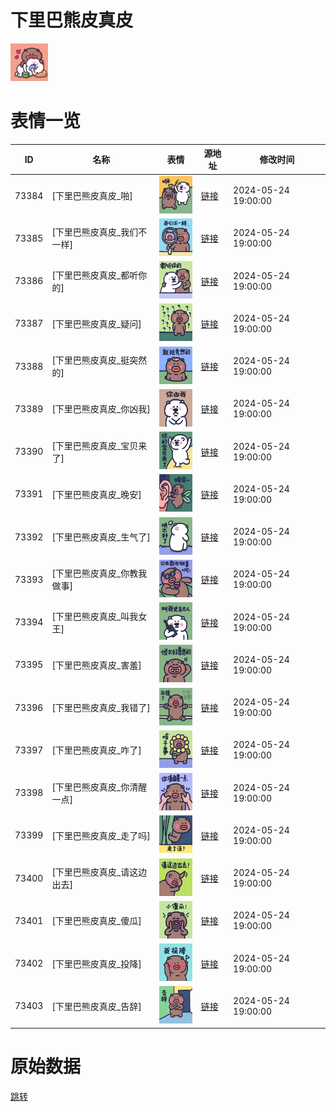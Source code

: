 # 下里巴熊皮真皮

<img src="./cover.png" height="60" alt="cover" />

# 表情一览

|ID|名称|表情|源地址|修改时间|
|----|----|----|----|----|
|73384|[下里巴熊皮真皮_啪]|<img src="./pic/073384_%5B下里巴熊皮真皮_啪%5D.png" height="60" alt="啪"/>|[链接](https://i0.hdslb.com/bfs/garb/ac19c47f56e221e59d41fb30509a0435a6522ee8.png)|2024-05-24 19:00:00|
|73385|[下里巴熊皮真皮_我们不一样]|<img src="./pic/073385_%5B下里巴熊皮真皮_我们不一样%5D.png" height="60" alt="我们不一样"/>|[链接](https://i0.hdslb.com/bfs/garb/7d7abd597debe87219424836ae1211fc32688225.png)|2024-05-24 19:00:00|
|73386|[下里巴熊皮真皮_都听你的]|<img src="./pic/073386_%5B下里巴熊皮真皮_都听你的%5D.png" height="60" alt="都听你的"/>|[链接](https://i0.hdslb.com/bfs/garb/bbc43567fd40d004c3eb1b2b617c9e13edc72bdb.png)|2024-05-24 19:00:00|
|73387|[下里巴熊皮真皮_疑问]|<img src="./pic/073387_%5B下里巴熊皮真皮_疑问%5D.png" height="60" alt="疑问"/>|[链接](https://i0.hdslb.com/bfs/garb/16cfa6be2706242577d73a28c44fa5455511ba8a.png)|2024-05-24 19:00:00|
|73388|[下里巴熊皮真皮_挺突然的]|<img src="./pic/073388_%5B下里巴熊皮真皮_挺突然的%5D.png" height="60" alt="挺突然的"/>|[链接](https://i0.hdslb.com/bfs/garb/aad52f2068236f2311626323ab2ddaaf5915abbd.png)|2024-05-24 19:00:00|
|73389|[下里巴熊皮真皮_你凶我]|<img src="./pic/073389_%5B下里巴熊皮真皮_你凶我%5D.png" height="60" alt="你凶我"/>|[链接](https://i0.hdslb.com/bfs/garb/35901d735ee097579b41653e2e36f55642f910f5.png)|2024-05-24 19:00:00|
|73390|[下里巴熊皮真皮_宝贝来了]|<img src="./pic/073390_%5B下里巴熊皮真皮_宝贝来了%5D.png" height="60" alt="宝贝来了"/>|[链接](https://i0.hdslb.com/bfs/garb/ae7b0b0b37547b8e6eb259c711f8e90a3f7b5b10.png)|2024-05-24 19:00:00|
|73391|[下里巴熊皮真皮_晚安]|<img src="./pic/073391_%5B下里巴熊皮真皮_晚安%5D.png" height="60" alt="晚安"/>|[链接](https://i0.hdslb.com/bfs/garb/47ce90352b65665263cdf2d02889126edd24391e.png)|2024-05-24 19:00:00|
|73392|[下里巴熊皮真皮_生气了]|<img src="./pic/073392_%5B下里巴熊皮真皮_生气了%5D.png" height="60" alt="生气了"/>|[链接](https://i0.hdslb.com/bfs/garb/ce2a5b53e7d98f504b3923f05ec35ba17eeeb3df.png)|2024-05-24 19:00:00|
|73393|[下里巴熊皮真皮_你教我做事]|<img src="./pic/073393_%5B下里巴熊皮真皮_你教我做事%5D.png" height="60" alt="你教我做事"/>|[链接](https://i0.hdslb.com/bfs/garb/70bcf58715931670de26fc78f974d03da2273828.png)|2024-05-24 19:00:00|
|73394|[下里巴熊皮真皮_叫我女王]|<img src="./pic/073394_%5B下里巴熊皮真皮_叫我女王%5D.png" height="60" alt="叫我女王"/>|[链接](https://i0.hdslb.com/bfs/garb/b80341500a9fdc12e265084af4b52a35fab2111c.png)|2024-05-24 19:00:00|
|73395|[下里巴熊皮真皮_害羞]|<img src="./pic/073395_%5B下里巴熊皮真皮_害羞%5D.png" height="60" alt="害羞"/>|[链接](https://i0.hdslb.com/bfs/garb/66d290f3bf8d9657c5b473d6910db1e0168dd264.png)|2024-05-24 19:00:00|
|73396|[下里巴熊皮真皮_我错了]|<img src="./pic/073396_%5B下里巴熊皮真皮_我错了%5D.png" height="60" alt="我错了"/>|[链接](https://i0.hdslb.com/bfs/garb/26f6b292dac1dd6d4b68ae9a3b73af0a71a49ba6.png)|2024-05-24 19:00:00|
|73397|[下里巴熊皮真皮_咋了]|<img src="./pic/073397_%5B下里巴熊皮真皮_咋了%5D.png" height="60" alt="咋了"/>|[链接](https://i0.hdslb.com/bfs/garb/4abdf44f1f1fdcbeabf2a3fa81effff6fd92814c.png)|2024-05-24 19:00:00|
|73398|[下里巴熊皮真皮_你清醒一点]|<img src="./pic/073398_%5B下里巴熊皮真皮_你清醒一点%5D.png" height="60" alt="你清醒一点"/>|[链接](https://i0.hdslb.com/bfs/garb/f1033ec6de3c1e2ead5172e8f443ec02d94cb8f9.png)|2024-05-24 19:00:00|
|73399|[下里巴熊皮真皮_走了吗]|<img src="./pic/073399_%5B下里巴熊皮真皮_走了吗%5D.png" height="60" alt="走了吗"/>|[链接](https://i0.hdslb.com/bfs/garb/8827d5fc3651eea76717b655f8c47d7b6914ff2a.png)|2024-05-24 19:00:00|
|73400|[下里巴熊皮真皮_请这边出去]|<img src="./pic/073400_%5B下里巴熊皮真皮_请这边出去%5D.png" height="60" alt="请这边出去"/>|[链接](https://i0.hdslb.com/bfs/garb/09c5982e725493f5c948383b09f01b7051100de2.png)|2024-05-24 19:00:00|
|73401|[下里巴熊皮真皮_傻瓜]|<img src="./pic/073401_%5B下里巴熊皮真皮_傻瓜%5D.png" height="60" alt="傻瓜"/>|[链接](https://i0.hdslb.com/bfs/garb/9843fddef0a853e2a7b0525c906885c77aded18f.png)|2024-05-24 19:00:00|
|73402|[下里巴熊皮真皮_投降]|<img src="./pic/073402_%5B下里巴熊皮真皮_投降%5D.png" height="60" alt="投降"/>|[链接](https://i0.hdslb.com/bfs/garb/8f986f255abe20ec1bb1cb463eb49292b78e3b97.png)|2024-05-24 19:00:00|
|73403|[下里巴熊皮真皮_告辞]|<img src="./pic/073403_%5B下里巴熊皮真皮_告辞%5D.png" height="60" alt="告辞"/>|[链接](https://i0.hdslb.com/bfs/garb/7169483c908111680e53388203bffa9cbb8a8969.png)|2024-05-24 19:00:00|

# 原始数据

[跳转](./raw.json)


